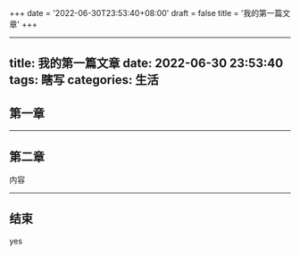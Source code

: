 +++
date = '2022-06-30T23:53:40+08:00'
draft = false
title = '我的第一篇文章'
+++

---
title: 我的第一篇文章
date: 2022-06-30 23:53:40
tags: 瞎写
categories: 生活
---


## 第一章



---

## 第二章

内容

---

## 结束


yes

